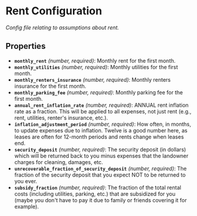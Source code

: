 # Rent Configuration

*Config file relating to assumptions about rent.*

## Properties

- **`monthly_rent`** *(number, required)*: Monthly rent for the first month.
- **`monthly_utilities`** *(number, required)*: Monthly utilities for the first month.
- **`monthly_renters_insurance`** *(number, required)*: Monthly renters insurance for the first month.
- **`monthly_parking_fee`** *(number, required)*: Monthly parking fee for the first month.
- **`annual_rent_inflation_rate`** *(number, required)*: ANNUAL rent inflation rate as a fraction. This will be applied to all expenses, not just rent (e.g., rent, utilities, renter's insurance, etc.).
- **`inflation_adjustment_period`** *(number, required)*: How often, in months, to update expenses due to inflation. Twelve is a good number here, as leases are often for 12-month periods and rents change when leases end.
- **`security_deposit`** *(number, required)*: The security deposit (in dollars) which will be returned back to you minus expenses that the landowner charges for cleaning, damages, etc.
- **`unrecoverable_fraction_of_security_deposit`** *(number, required)*: The fraction of the security deposit that you expect NOT to be returned to you ever.
- **`subsidy_fraction`** *(number, required)*: The fraction of the total rental costs (including utilities, parking, etc.) that are subsidized for you (maybe you don't have to pay it due to family or friends covering it for example).
